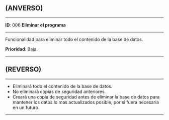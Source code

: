 ## (ANVERSO)
---

**ID**: 006 **Eliminar el programa**

---

Funcionalidad para eliminar todo el contenido de la base de datos.

**Prioridad**: Baja.

---

## (REVERSO)

---

* Eliminará todo el contenido de la base de datos.
* No eliminará copias de seguridad anteriores.
* Creará una copia de seguridad antes de eliminar la base de datos para mantener los datos lo mas actualizados posible, por si fuera necesaria en un futuro.

---
